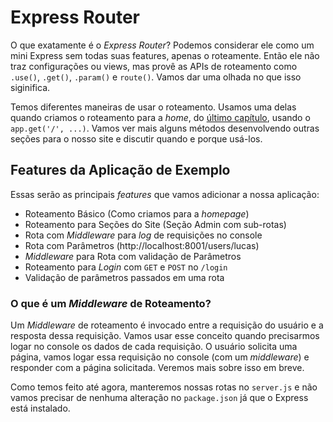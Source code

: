 # Express Router

O que exatamente é o *Express Router*? Podemos considerar ele como um mini Express sem todas suas features, apenas o roteamente. Então ele não traz configurações ou views, mas provê as APIs de roteamento como ```.use()```, ```.get()```, ```.param()``` e ```route()```. Vamos dar uma olhada no que isso siginifica.

Temos diferentes maneiras de usar o roteamento. Usamos uma delas quando criamos o roteamento para a _home_, do [último capítulo](criando-um-servico-node/express.md), usando o ```app.get('/', ...)```. Vamos ver mais alguns métodos desenvolvendo outras seções para o nosso site e discutir quando e porque usá-los.

## Features da Aplicação de Exemplo

Essas serão as principais _features_ que vamos adicionar a nossa aplicação:

* Roteamento Básico (Como criamos para a _homepage_)
* Roteamento para Seções do Site (Seção Admin com sub-rotas)
* Rota com _Middleware_ para _log_ de requisições no console
* Rota com Parâmetros (http://localhost:8001/users/lucas)
* _Middleware_ para Rota com validação de Parâmetros
* Roteamento para _Login_ com ```GET``` e ```POST``` no ```/login```
* Validação de parâmetros passados em uma rota

### O que é um _Middleware_ de Roteamento?

Um _Middleware_ de roteamento é invocado entre a requisição do usuário e a resposta dessa requisição. Vamos usar esse conceito quando precisarmos logar no console os dados de cada requisição. O usuário solicita uma página, vamos logar essa requisição no console (com um _middleware_) e responder com a página solicitada. Veremos mais sobre isso em breve.

Como temos feito até agora, manteremos nossas rotas no ```server.js``` e não vamos precisar de nenhuma alteração no ```package.json``` já que o Express está instalado.
